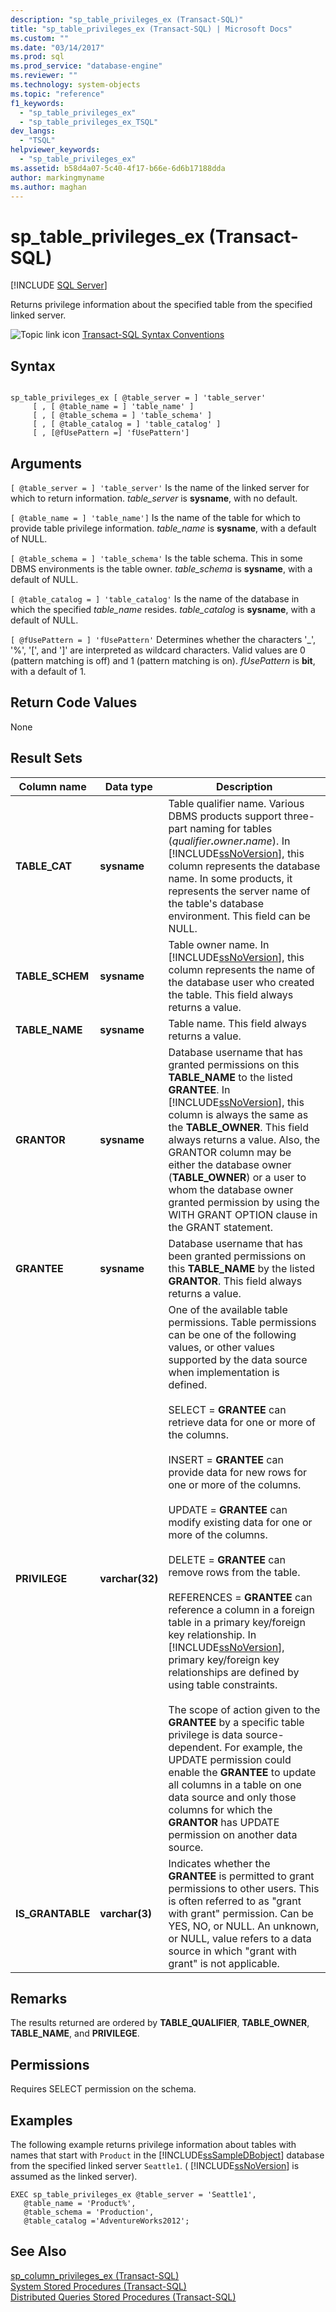 ```yaml
---
description: "sp_table_privileges_ex (Transact-SQL)"
title: "sp_table_privileges_ex (Transact-SQL) | Microsoft Docs"
ms.custom: ""
ms.date: "03/14/2017"
ms.prod: sql
ms.prod_service: "database-engine"
ms.reviewer: ""
ms.technology: system-objects
ms.topic: "reference"
f1_keywords: 
  - "sp_table_privileges_ex"
  - "sp_table_privileges_ex_TSQL"
dev_langs: 
  - "TSQL"
helpviewer_keywords: 
  - "sp_table_privileges_ex"
ms.assetid: b58d4a07-5c40-4f17-b66e-6d6b17188dda
author: markingmyname
ms.author: maghan
---
```

# sp_table_privileges_ex (Transact-SQL)
[!INCLUDE [SQL Server](../../includes/applies-to-version/sqlserver.md)]

  Returns privilege information about the specified table from the specified linked server.  
  
 ![Topic link icon](../../database-engine/configure-windows/media/topic-link.gif "Topic link icon") [Transact-SQL Syntax Conventions](../../t-sql/language-elements/transact-sql-syntax-conventions-transact-sql.md)  
  
## Syntax  
  
```  
  
sp_table_privileges_ex [ @table_server = ] 'table_server'   
     [ , [ @table_name = ] 'table_name' ]   
     [ , [ @table_schema = ] 'table_schema' ]   
     [ , [ @table_catalog = ] 'table_catalog' ]  
     [ , [@fUsePattern =] 'fUsePattern']  
```  
  
## Arguments  
`[ @table_server = ] 'table_server'`
 Is the name of the linked server for which to return information. *table_server* is **sysname**, with no default.  
  
`[ @table_name = ] 'table_name']`
 Is the name of the table for which to provide table privilege information. *table_name* is **sysname**, with a default of NULL.  
  
`[ @table_schema = ] 'table_schema'`
 Is the table schema. This in some DBMS environments is the table owner. *table_schema* is **sysname**, with a default of NULL.  
  
`[ @table_catalog = ] 'table_catalog'`
 Is the name of the database in which the specified *table_name* resides. *table_catalog* is **sysname**, with a default of NULL.  
  
`[ @fUsePattern = ] 'fUsePattern'`
 Determines whether the characters '_', '%', '[', and ']' are interpreted as wildcard characters. Valid values are 0 (pattern matching is off) and 1 (pattern matching is on). *fUsePattern* is **bit**, with a default of 1.  
  
## Return Code Values  
 None  
  
## Result Sets  
  
|Column name|Data type|Description|  
|-----------------|---------------|-----------------|  
|**TABLE_CAT**|**sysname**|Table qualifier name. Various DBMS products support three-part naming for tables (_qualifier_**.**_owner_**.**_name_). In [!INCLUDE[ssNoVersion](../../includes/ssnoversion-md.md)], this column represents the database name. In some products, it represents the server name of the table's database environment. This field can be NULL.|  
|**TABLE_SCHEM**|**sysname**|Table owner name. In [!INCLUDE[ssNoVersion](../../includes/ssnoversion-md.md)], this column represents the name of the database user who created the table. This field always returns a value.|  
|**TABLE_NAME**|**sysname**|Table name. This field always returns a value.|  
|**GRANTOR**|**sysname**|Database username that has granted permissions on this **TABLE_NAME** to the listed **GRANTEE**. In [!INCLUDE[ssNoVersion](../../includes/ssnoversion-md.md)], this column is always the same as the **TABLE_OWNER**. This field always returns a value. Also, the GRANTOR column may be either the database owner (**TABLE_OWNER**) or a user to whom the database owner granted permission by using the WITH GRANT OPTION clause in the GRANT statement.|  
|**GRANTEE**|**sysname**|Database username that has been granted permissions on this **TABLE_NAME** by the listed **GRANTOR**. This field always returns a value.|  
|**PRIVILEGE**|**varchar(**32**)**|One of the available table permissions. Table permissions can be one of the following values, or other values supported by the data source when implementation is defined.<br /><br /> SELECT = **GRANTEE** can retrieve data for one or more of the columns.<br /><br /> INSERT = **GRANTEE** can provide data for new rows for one or more of the columns.<br /><br /> UPDATE = **GRANTEE** can modify existing data for one or more of the columns.<br /><br /> DELETE = **GRANTEE** can remove rows from the table.<br /><br /> REFERENCES = **GRANTEE** can reference a column in a foreign table in a primary key/foreign key relationship. In [!INCLUDE[ssNoVersion](../../includes/ssnoversion-md.md)], primary key/foreign key relationships are defined by using table constraints.<br /><br /> The scope of action given to the **GRANTEE** by a specific table privilege is data source-dependent. For example, the UPDATE permission could enable the **GRANTEE** to update all columns in a table on one data source and only those columns for which the **GRANTOR** has UPDATE permission on another data source.|  
|**IS_GRANTABLE**|**varchar(**3**)**|Indicates whether the **GRANTEE** is permitted to grant permissions to other users. This is often referred to as "grant with grant" permission. Can be YES, NO, or NULL. An unknown, or NULL, value refers to a data source in which "grant with grant" is not applicable.|  
  
## Remarks  
 The results returned are ordered by **TABLE_QUALIFIER**, **TABLE_OWNER**, **TABLE_NAME**, and **PRIVILEGE**.  
  
## Permissions  
 Requires SELECT permission on the schema.  
  
## Examples  
 The following example returns privilege information about tables with names that start with `Product` in the [!INCLUDE[ssSampleDBobject](../../includes/sssampledbobject-md.md)] database from the specified linked server `Seattle1`. ( [!INCLUDE[ssNoVersion](../../includes/ssnoversion-md.md)] is assumed as the linked server).  
  
```  
EXEC sp_table_privileges_ex @table_server = 'Seattle1',   
   @table_name = 'Product%',   
   @table_schema = 'Production',  
   @table_catalog ='AdventureWorks2012';  
```  
  
## See Also  
 [sp_column_privileges_ex &#40;Transact-SQL&#41;](../../relational-databases/system-stored-procedures/sp-column-privileges-ex-transact-sql.md)   
 [System Stored Procedures &#40;Transact-SQL&#41;](../../relational-databases/system-stored-procedures/system-stored-procedures-transact-sql.md)   
 [Distributed Queries Stored Procedures &#40;Transact-SQL&#41;](../../relational-databases/system-stored-procedures/distributed-queries-stored-procedures-transact-sql.md)  
  
  
